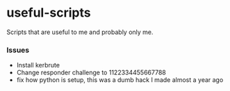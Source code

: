 # useful-scripts
Scripts that are useful to me and probably only me.


### Issues
- Install kerbrute
- Change responder challenge to 1122334455667788
- fix how python is setup, this was a dumb hack I made almost a year ago
